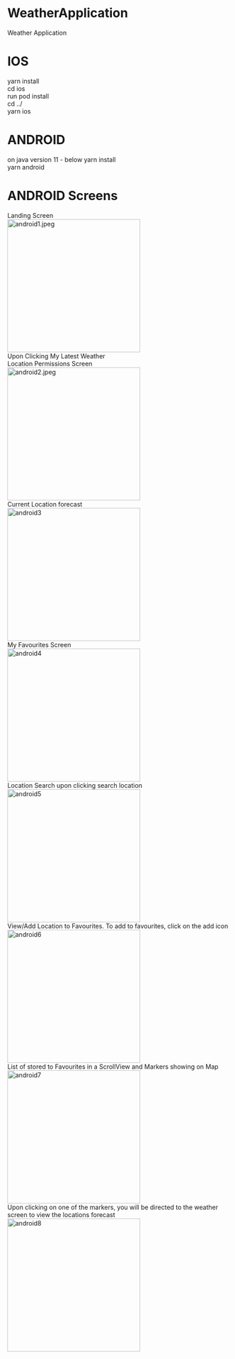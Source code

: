 # WeatherApplication
Weather Application

# IOS
yarn install </br>
cd ios </br>
run pod install  </br>
cd ../ </br>
yarn ios


# ANDROID
on java version  11 - below
yarn install </br>
yarn android

# ANDROID Screens

Landing Screen</br>
<img src="android1.jpeg" alt="android1.jpeg" width="300"/></br>
Upon Clicking My Latest Weather</br>
Location Permissions Screen</br>
<img src="android2.jpeg" alt="android2.jpeg" width="300"/></br>
Current Location forecast</br>
<img src="android3.jpeg" alt="android3" width="300"/></br>
My Favourites Screen</br>
<img src="android4.jpeg" alt="android4" width="300"/></br>
Location Search upon clicking search location </br>
<img src="android5.jpeg" alt="android5" width="300"/></br>
View/Add Location to Favourites. To add to favourites, click on the add icon </br>
<img src="android6.jpeg" alt="android6" width="300"/></br>
List of stored to Favourites in a ScrollView and Markers showing on Map </br>
<img src="android7.jpeg" alt="android7" width="300"/></br>
Upon clicking on one of the markers, you will be directed to the weather screen to view the locations forecast </br>
<img src="android8.jpeg" alt="android8" width="300"/></br>




